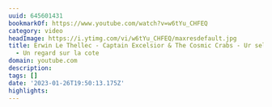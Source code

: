```yaml
---
uuid: 645601431
bookmarkOf: https://www.youtube.com/watch?v=w6tYu_CHFEQ
category: video
headImage: https://i.ytimg.com/vi/w6tYu_CHFEQ/maxresdefault.jpg
title: Erwin Le Thellec - Captain Excelsior & The Cosmic Crabs - Ur sell war an aod
  - Un regard sur la cote
domain: youtube.com
description:
tags: []
date: '2023-01-26T19:50:13.175Z'
highlights:
---
```




